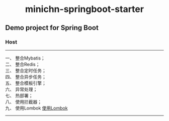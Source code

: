 <h1 align="center">minichn-springboot-starter</h1>

## Demo project for Spring Boot ##

### Host
---
一、 整合Mybatis；<br>
二、 整合Redis；<br>
三、 整合定时任务；<br>
四、 整合异步任务；<br>
五、 整合模板引擎；<br>
六、 异常处理；<br>
七、 热部署；<br>
八、 使用拦截器；<br>
九、 使用Lombok [使用Lombok](https://cmini777.gitee.io/2019/08/14/POJO%E6%90%AC%E5%88%B0%E9%BE%99%E7%9B%AE%E5%B2%9B%E2%80%94%E2%80%94Lombok/) <br>

-----


